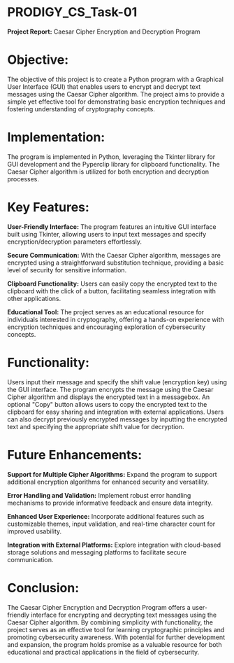 # PRODIGY_CS_Task-01

__Project Report:__ Caesar Cipher Encryption and Decryption Program

# Objective:
The objective of this project is to create a Python program with a Graphical User Interface (GUI) that enables users to encrypt and decrypt text messages using the Caesar Cipher algorithm. The project aims to provide a simple yet effective tool for demonstrating basic encryption techniques and fostering understanding of cryptography concepts.

# Implementation:
The program is implemented in Python, leveraging the Tkinter library for GUI development and the Pyperclip library for clipboard functionality. The Caesar Cipher algorithm is utilized for both encryption and decryption processes.

# Key Features:
__User-Friendly Interface:__ The program features an intuitive GUI interface built using Tkinter, allowing users to input text messages and specify encryption/decryption parameters effortlessly.

__Secure Communication:__ With the Caesar Cipher algorithm, messages are encrypted using a straightforward substitution technique, providing a basic level of security for sensitive information.

__Clipboard Functionality:__ Users can easily copy the encrypted text to the clipboard with the click of a button, facilitating seamless integration with other applications.

__Educational Tool:__ The project serves as an educational resource for individuals interested in cryptography, offering a hands-on experience with encryption techniques and encouraging exploration of cybersecurity concepts.

# Functionality:

Users input their message and specify the shift value (encryption key) using the GUI interface.
The program encrypts the message using the Caesar Cipher algorithm and displays the encrypted text in a messagebox.
An optional "Copy" button allows users to copy the encrypted text to the clipboard for easy sharing and integration with external applications.
Users can also decrypt previously encrypted messages by inputting the encrypted text and specifying the appropriate shift value for decryption.

# Future Enhancements:

__Support for Multiple Cipher Algorithms:__ Expand the program to support additional encryption algorithms for enhanced security and versatility.

__Error Handling and Validation:__ Implement robust error handling mechanisms to provide informative feedback and ensure data integrity.

__Enhanced User Experience:__ Incorporate additional features such as customizable themes, input validation, and real-time character count for improved usability.

__Integration with External Platforms:__ Explore integration with cloud-based storage solutions and messaging platforms to facilitate secure communication.

# Conclusion:
The Caesar Cipher Encryption and Decryption Program offers a user-friendly interface for encrypting and decrypting text messages using the Caesar Cipher algorithm. By combining simplicity with functionality, the project serves as an effective tool for learning cryptographic principles and promoting cybersecurity awareness. With potential for further development and expansion, the program holds promise as a valuable resource for both educational and practical applications in the field of cybersecurity.
